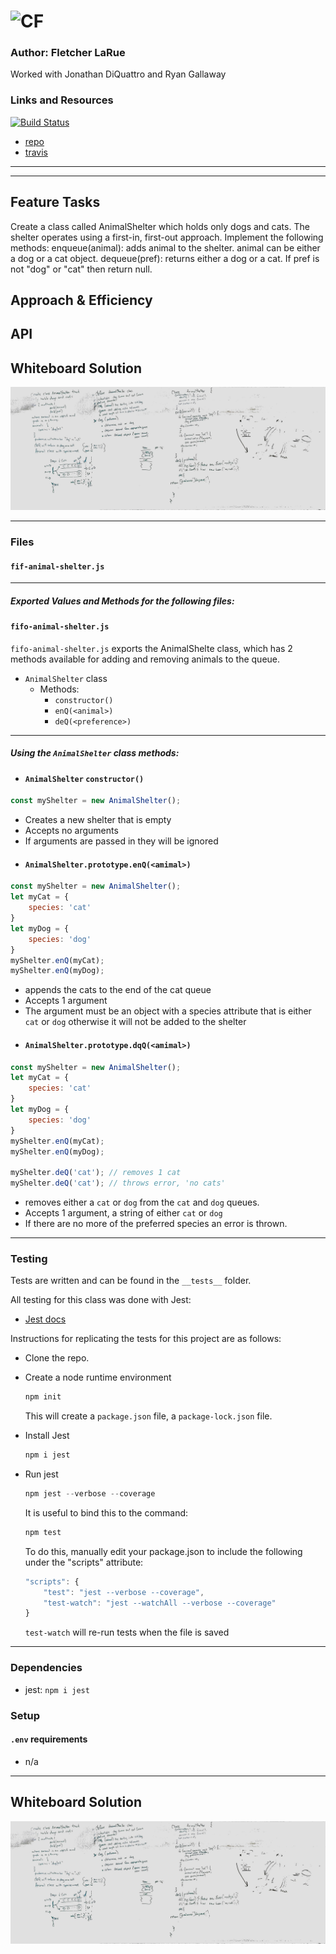 ![CF](http://i.imgur.com/7v5ASc8.png)
=================================================


### Author: Fletcher LaRue
Worked with Jonathan DiQuattro and Ryan Gallaway

### Links and Resources

[![Build Status](https://www.travis-ci.com/asdFletcher/data-structures-and-algorithms.svg?branch=master)](https://www.travis-ci.com/asdFletcher/data-structures-and-algorithms)

* [repo](https://github.com/asdFletcher/data-structures-and-algorithms/tree/master/code-challenges)
* [travis](https://www.travis-ci.com/asdFletcher/data-structures-and-algorithms)

--- 

---

## Feature Tasks
Create a class called AnimalShelter which holds only dogs and cats. The shelter operates using a first-in, first-out approach.
Implement the following methods:
enqueue(animal): adds animal to the shelter. animal can be either a dog or a cat object.
dequeue(pref): returns either a dog or a cat. If pref is not "dog" or "cat" then return null.

## Approach & Efficiency
<!-- What approach did you take? Why? What is the Big O space/time for this approach? -->

## API
<!-- Description of each method publicly available to your Linked List -->

## Whiteboard Solution
<!-- Embedded whiteboard image -->
![alt text](./assets/fifo_animal_shelter.jpg "Whiteboard image")

---
### Files
#### `fif-animal-shelter.js`
---
##### Exported Values and Methods for the following files:

#### `fifo-animal-shelter.js`
`fifo-animal-shelter.js` exports the AnimalShelte class, which has 2 methods available for adding and removing animals to the queue.

* `AnimalShelter` class
    * Methods:
        * `constructor()`
        * `enQ(<animal>)`
        * `deQ(<preference>)`
---

##### Using the `AnimalShelter` class methods:

- #### `AnimalShelter` `constructor()`
```JavaScript
const myShelter = new AnimalShelter();
```
* Creates a new shelter that is empty
* Accepts no arguments
* If arguments are passed in they will be ignored

- #### `AnimalShelter.prototype.enQ(<amimal>)`
```JavaScript
const myShelter = new AnimalShelter();
let myCat = {
    species: 'cat'
}
let myDog = {
    species: 'dog'
}
myShelter.enQ(myCat);
myShelter.enQ(myDog);

```
* appends the cats to the end of the cat queue
* Accepts 1 argument
* The argument must be an object with a species attribute that is either `cat` or `dog` otherwise it will not be added to the shelter

- #### `AnimalShelter.prototype.dqQ(<amimal>)`
```JavaScript
const myShelter = new AnimalShelter();
let myCat = {
    species: 'cat'
}
let myDog = {
    species: 'dog'
}
myShelter.enQ(myCat);
myShelter.enQ(myDog);

myShelter.deQ('cat'); // removes 1 cat
myShelter.deQ('cat'); // throws error, 'no cats'

```
* removes either a `cat` or `dog` from the `cat` and `dog` queues. 
* Accepts 1 argument, a string of either `cat` or `dog`
* If there are no more of the preferred species an error is thrown.
---

### Testing

Tests are written and can be found in the `__tests__` folder.

All testing for this class was done with Jest: 
* [Jest docs](https://jestjs.io/docs/en/getting-started)

Instructions for replicating the tests for this project are as follows:

* Clone the repo.
* Create a node runtime environment

    ```JavaScript
    npm init
    ```
    This will create a `package.json` file, a `package-lock.json` file.

* Install Jest

    ```JavaScript
    npm i jest
    ```
* Run jest
    ```JavaScript
    npm jest --verbose --coverage
    ```
    It is useful to bind this to the command:
    ```JavaScript
    npm test
    ```
    To do this, manually edit your package.json to include the following under the "scripts" attribute:
    ```Javascript
    "scripts": {
        "test": "jest --verbose --coverage",
        "test-watch": "jest --watchAll --verbose --coverage"
    }
    ```
    `test-watch` will re-run tests when the file is saved


---

### Dependencies

* jest: `npm i jest`


### Setup
#### `.env` requirements
* n/a

--- 
## Whiteboard Solution
![alt text](./assets/fifo_animal_shelter.jpg "Whiteboard image")


